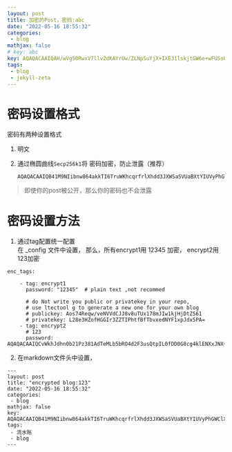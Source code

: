 ```yaml
---
layout: post
title: 加密的Post，密码:abc   
date: "2022-05-16 18:55:32"
categories: 
 - blog 
mathjax: false 
# key: abc
key: AQAQACAAIQAH/wVg50RwxV7llv2dKAYrUw/ZLNpSuYjX+IXE31lskjtGW6e+wFUSs0cBVpz3pG8C2JI6KWMI5AhM+zw2tU7TNPPaay7Ooyg0qps6JjVpba9sOIiH6XBVptgrIZpepjWz
tags:
 - blog
 - jekyll-zeta
---
```

# 密码设置格式

密码有两种设置格式
1. 明文 
   
2. 通过椭圆曲线`Secp256k1`将 密码加密，防止泄露（推荐）
   ```
   AQAQACAAIQB41M9NIibnw864akkTI6TruWKhcqrfrlXhdd3JXWSaSVUaBXtYIUVyPhGWClXKoPUDfYg0X6ahzGH/PVPKqjqlXwWvGj0pddWuY3WxxSnYmYNFkBUbCAO3dKZum+sMc3oA
   ```
> 即使你的post被公开，那么你的密码也不会泄露


# 密码设置方法

1. 通过tag配置统一配置  
    在 _config 文件中设置，
    那么，所有encrypt1用 12345 加密， encrypt2用123加密
``` 
enc_tags:

    - tag: encrypt1
      password: "12345"  # plain text ,not recommed

      # do Not write you public or privatekey in your repo,
      # use ltectool g to generate a new one for your own blog
      # publickey: Aos74Reqw/veNVVdCJJ8v8uTUx178mJIw1kjHjDtZ561
      # privatekey: L28e3HZofHGGIr3ZZTIPhtfBfTbvxedNYF1xpJdx5PA=
    - tag: encrypt2
      # 123
      password: AQAQACAAIQCvWkhJdhn0b21Pz381AdTeMLb5bRO4d2F3usQtpIL0fDD0G8cg4klENXxJNX+rAHwD8VW2iJo4hZKDQrjdOjbJFugo60XnMmbdLEfzXpkqGpjjbe875/owWyNnGGPk3Vf4
```

2. 在markdown文件头中设置，
```
---
layout: post
title: "encrypted blog:123"
date: "2022-05-16 18:55:32"
categories: 
 - blog 
mathjax: false 
key: AQAQACAAIQB41M9NIibnw864akkTI6TruWKhcqrfrlXhdd3JXWSaSVUaBXtYIUVyPhGWClXKoPUDfYg0X6ahzGH/PVPKqjqlXwWvGj0pddWuY3WxxSnYmYNFkBUbCAO3dKZum+sMc3oA
tags:
 - 流水账
 - blog
---
```